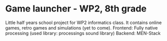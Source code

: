 # Game launcher - WP2, 8th grade
Little half years school project for WP2 informatics class.
It contains online games, retro games and simulations (yet to come).
Frontend: Fully native processing (used library: processings sound library)
Backend: MEN-Stack